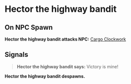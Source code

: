 # Hector the highway bandit
## On NPC Spawn

**Hector the highway bandit attacks NPC:**  [Cargo Clockwork](/npc/56105)
## Signals

>**Hector the highway bandit says:** Victory is mine!

**Hector the highway bandit despawns.**




